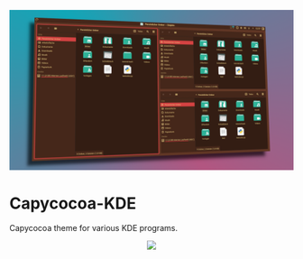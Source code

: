 <p align="center"><img src="assets/kde-screenshot.png"></p>

# Capycocoa-KDE
Capycocoa theme for various KDE programs.

<p align="center"><img src="Capycocoa/assets/capycocoa_logo.png"></p>
